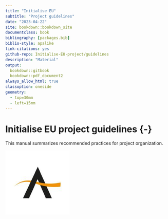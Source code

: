 ```yaml
--- 
title: "Initialise EU"
subtitle: "Project guidelines"
date: "2023-04-22"
site: bookdown::bookdown_site
documentclass: book
bibliography: [packages.bib]
biblio-style: apalike
link-citations: yes
github-repo: Initialise-EU-project/guidelines
description: "Material"
output:
  bookdown::gitbook
  bookdown::pdf_document2
always_allow_html: true
classoption: oneside
geometry:
  - top=30mm
  - left=15mm
---
```




# Initialise EU project guidelines {-}

This manual summarizes recommended practices for project organization.

![](img/logo.jpeg)









